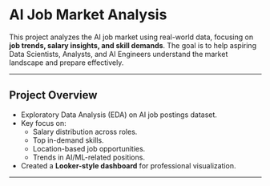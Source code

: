 # AI Job Market Analysis

This project analyzes the AI job market using real-world data, focusing on **job trends, salary insights, and skill demands**. The goal is to help aspiring Data Scientists, Analysts, and AI Engineers understand the market landscape and prepare effectively.  

---

##  Project Overview
- Exploratory Data Analysis (EDA) on AI job postings dataset.
- Key focus on:
  - Salary distribution across roles.
  - Top in-demand skills.
  - Location-based job opportunities.
  - Trends in AI/ML-related positions.
- Created a **Looker-style dashboard** for professional visualization.

---


